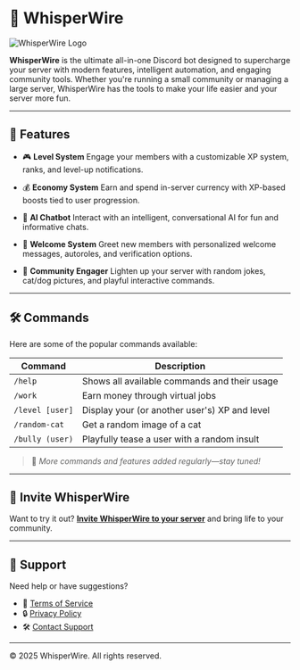 # 🧠 WhisperWire

![WhisperWire Logo]([https://your-logo-url.com/logo.png](https://media.discordapp.net/attachments/1367593763899310222/1371149737301905579/whisperwire.png?ex=68221634&is=6820c4b4&hm=12efb77b7d1a3a49686c9b0c03aecd8aa6bfdc86a8f2d61247c5a06a3d9c66f5&=&format=webp&quality=lossless&width=960&height=960)])

**WhisperWire** is the ultimate all-in-one Discord bot designed to supercharge your server with modern features, intelligent automation, and engaging community tools. Whether you're running a small community or managing a large server, WhisperWire has the tools to make your life easier and your server more fun.

---

## 🚀 Features

* 🎮 **Level System**
  Engage your members with a customizable XP system, ranks, and level-up notifications.

* 💰 **Economy System**
  Earn and spend in-server currency with XP-based boosts tied to user progression.

* 🤖 **AI Chatbot**
  Interact with an intelligent, conversational AI for fun and informative chats.

* 👋 **Welcome System**
  Greet new members with personalized welcome messages, autoroles, and verification options.

* 🐾 **Community Engager**
  Lighten up your server with random jokes, cat/dog pictures, and playful interactive commands.

---

## 🛠️ Commands

Here are some of the popular commands available:

| Command         | Description                                   |
| --------------- | --------------------------------------------- |
| `/help`         | Shows all available commands and their usage  |
| `/work`         | Earn money through virtual jobs               |
| `/level [user]` | Display your (or another user's) XP and level |
| `/random-cat`   | Get a random image of a cat                   |
| `/bully (user)` | Playfully tease a user with a random insult   |

> 📝 *More commands and features added regularly—stay tuned!*

---

## 💬 Invite WhisperWire

Want to try it out? [**Invite WhisperWire to your server**](https://your-invite-link.com) and bring life to your community.

---

## 🧹 Support

Need help or have suggestions?

* 📘 [Terms of Service](https://your-tos-link.com)
* 🔒 [Privacy Policy](https://your-privacy-policy-link.com)
* 🛠️ [Contact Support](mailto:support@whisperwire.com)

---

© 2025 WhisperWire. All rights reserved.

